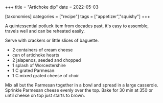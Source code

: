 +++
title = "Artichoke dip"
date = 2022-05-03

[taxonomies]
categories = ["recipe"]
tags = ["appetizer","squishy"]
+++


A quintessential potluck item from decades past, it's easy to assemble, travels well and can be reheated easily.

<!-- more -->

Serve with crackers or little slices of baguette.

- 2 containers of cream cheese
- can of artichoke hearts
- 2 jalapenos, seeded and chopped
- 1 splash of Worcestershire
- 1 C grated Parmesan
- 1 C mixed grated cheese of choir

Mix all but the Parmesan together in a bowl and spread in a large casserole.  Sprinkle Parmesan cheese evenly over the top. Bake for 30 min at 350 or until cheese on top just starts to brown.

